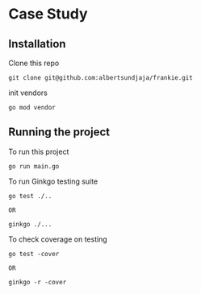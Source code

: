 # Case Study

## Installation

Clone this repo

```
git clone git@github.com:albertsundjaja/frankie.git
```

init vendors

```
go mod vendor
```

## Running the project

To run this project

```
go run main.go
```

To run Ginkgo testing suite 

```
go test ./..

OR

ginkgo ./...
```

To check coverage on testing

```
go test -cover

OR

ginkgo -r -cover
```
